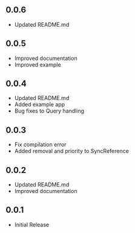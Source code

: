 ## 0.0.6

* Updated README.md

## 0.0.5

* Improved documentation
* Improved example

## 0.0.4

* Updated README.md
* Added example app
* Bug fixes to Query handling

## 0.0.3

* Fix compilation error
* Added removal and priority to SyncReference

## 0.0.2

* Updated README.md
* Improved documentation

## 0.0.1

* Initial Release
